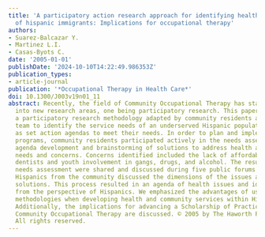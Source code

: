 ```yaml
---
title: 'A participatory action research approach for identifying health service needs
  of hispanic immigrants: Implications for occupational therapy'
authors:
- Suarez-Balcazar Y.
- Martinez L.I.
- Casas-Byots C.
date: '2005-01-01'
publishDate: '2024-10-10T14:22:49.986353Z'
publication_types:
- article-journal
publication: '*Occupational Therapy in Health Care*'
doi: 10.1300/J003v19n01_11
abstract: Recently, the field of Community Occupational Therapy has started to enter
  into new research areas, one being participatory research. This paper illustrates
  a participatory research methodology adapted by community residents and a research
  team to identify the service needs of an underserved Hispanic population as well
  as set action agendas to meet their needs. In order to plan and implement health
  programs, community residents participated actively in the needs assessment, action
  agenda development and brainstorming of solutions to address health and community
  needs and concerns. Concerns identified included the lack of affordable bilingual
  dentists and youth involvement in gangs, drugs, and alcohol. The results of the
  needs assessment were shared and discussed during five public forums in which 180
  Hispanics from the community discussed the dimensions of the issues and alternative
  solutions. This process resulted in an agenda of health issues and ideas for improvement
  from the perspective of Hispanics. We emphasized the advantages of using participatory
  methodologies when developing health and community services within Hispanic communities.
  Additionally, the implications for advancing a Scholarship of Practice agenda for
  Community Occupational Therapy are discussed. © 2005 by The Haworth Press, Inc.
  All rights reserved.
---
```

